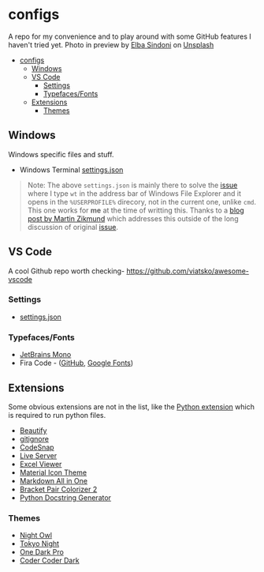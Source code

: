 # configs
A repo for my convenience and to play around with some GitHub features I haven't tried yet.
Photo in preview by [Elba Sindoni](https://unsplash.com/@helloelba?utm_source=unsplash&utm_medium=referral&utm_content=creditCopyText) on [Unsplash](https://unsplash.com/images/stock/public-domain?utm_source=unsplash&utm_medium=referral&utm_content=creditCopyText)

- [configs](#configs)
  - [Windows](#windows)
  - [VS Code](#vs-code)
    - [Settings](#settings)
    - [Typefaces/Fonts](#typefacesfonts)
  - [Extensions](#extensions)
    - [Themes](#themes)

## Windows
Windows specific files and stuff.

- Windows Terminal [settings.json](https://github.com/ATOMICMAN007/configs/blob/main/windows/settings.json)
> Note:
> The above `settings.json` is mainly there to solve the [issue](https://github.com/microsoft/terminal/issues/620) where I type `wt` in the address bar of Windows File Explorer and it opens in the `%USERPROFILE%` direcory, not in the current one, unlike `cmd`. This one works for **me** at the time of writting this. Thanks to a [blog post by Martin Zikmund](https://blog.mzikmund.com/2020/01/tip-launch-windows-terminal-quickly-from-file-explorer/) which addresses this outside of the long discussion of original [issue](https://github.com/microsoft/terminal/issues/620).

## VS Code
A cool Github repo worth checking-
<https://github.com/viatsko/awesome-vscode>

### Settings
- [settings.json](https://github.com/ATOMICMAN007/configs/blob/main/.vscode/settings.json)

### Typefaces/Fonts
- [JetBrains Mono](https://www.jetbrains.com/lp/mono/)
- Fira Code - ([GitHub](https://github.com/tonsky/FiraCode), [Google Fonts](https://fonts.google.com/specimen/Fira+Code))

## Extensions
Some obvious extensions are not in the list, like the [Python extension](https://marketplace.visualstudio.com/items?itemName=ms-python.python) which is required to run python files.

- [Beautify](https://marketplace.visualstudio.com/items?itemName=HookyQR.beautify)
- [gitignore](https://marketplace.visualstudio.com/items?itemName=codezombiech.gitignore)
- [CodeSnap](https://marketplace.visualstudio.com/items?itemName=adpyke.codesnap)
- [Live Server](https://marketplace.visualstudio.com/items?itemName=ritwickdey.LiveServer)
- [Excel Viewer](https://marketplace.visualstudio.com/items?itemName=GrapeCity.gc-excelviewer)
- [Material Icon Theme](https://marketplace.visualstudio.com/items?itemName=PKief.material-icon-theme)
- [Markdown All in  One](https://marketplace.visualstudio.com/items?itemName=yzhang.markdown-all-in-one)
- [Bracket Pair Colorizer 2](https://marketplace.visualstudio.com/items?itemName=CoenraadS.bracket-pair-colorizer-2)
- [Python Docstring Generator](https://marketplace.visualstudio.com/items?itemName=njpwerner.autodocstring)

### Themes
- [Night Owl](https://marketplace.visualstudio.com/items?itemName=sdras.night-owl)
- [Tokyo Night](https://marketplace.visualstudio.com/items?itemName=enkia.tokyo-night)
- [One Dark Pro](https://marketplace.visualstudio.com/items?itemName=zhuangtongfa.Material-theme)
- [Coder Coder Dark](https://marketplace.visualstudio.com/items?itemName=CoderCoder.codercoder-dark-theme)
